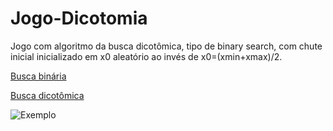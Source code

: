 # Jogo-Dicotomia
Jogo com algoritmo da busca dicotômica, tipo de binary search, com chute inicial inicializado em x0 aleatório ao invés de x0=(xmin+xmax)/2.

[Busca binária](https://en.wikipedia.org/wiki/Binary_search_algorithm)

[Busca dicotômica](https://en.wikipedia.org/wiki/Dichotomic_search)

![Exemplo](https://upload.wikimedia.org/wikipedia/commons/thumb/c/ca/Morse_code_tree3.png/800px-Morse_code_tree3.png)
